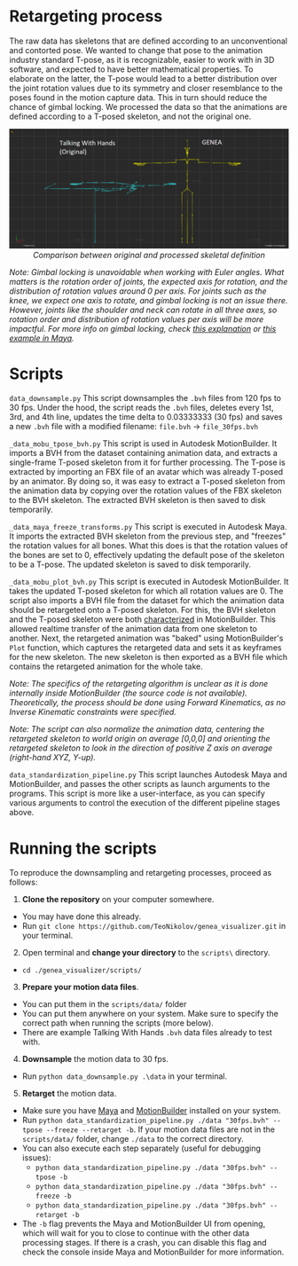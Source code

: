 
# Retargeting process
The raw data has skeletons that are defined according to an unconventional and contorted pose. We wanted to change that pose to the animation industry standard T-pose, as it is recognizable, easier to work with in 3D software, and expected to have better mathematical properties. To elaborate on the latter, the T-pose would lead to a better distribution over the joint rotation values due to its symmetry and closer resemblance to the poses found in the motion capture data. This in turn should reduce the chance of gimbal locking. We processed the data so that the animations are defined according to a T-posed skeleton, and not the original one.

<p align="center">
  <img src="default_pose_comparison.png" alt="comparison between original and processed skeletal definition">
  <br>
  <i>Comparison between original and processed skeletal definition</i>
</p>

_Note: Gimbal locking is unavoidable when working with Euler angles. What matters is the rotation order of joints, the expected axis for rotation, and the distribution of rotation values around 0 per axis. For joints such as the knee, we expect one axis to rotate, and gimbal locking is not an issue there. However, joints like the shoulder and neck can rotate in all three axes, so rotation order and distribution of rotation values per axis will be more impactful. For more info on gimbal locking, check [this explanation](https://www.youtube.com/watch?v=zc8b2Jo7mno) or [this example in Maya](https://www.youtube.com/watch?v=mP7BzA8IdWw)._

# Scripts
`data_downsample.py`
This script downsamples the `.bvh` files from 120 fps to 30 fps. Under the hood, the script reads the `.bvh` files, deletes every 1st, 3rd, and 4th line, updates the time delta to 0.03333333 (30 fps) and saves a new `.bvh` file with a modified filename: `file.bvh` -> `file_30fps.bvh`

`_data_mobu_tpose_bvh.py`
This script is used in Autodesk MotionBuilder. It imports a BVH from the dataset containing animation data, and extracts a single-frame T-posed skeleton from it for further processing. The T-pose is extracted by importing an FBX file of an avatar which was already T-posed by an animator. By doing so, it was easy to extract a T-posed skeleton from the animation data by copying over the rotation values of the FBX skeleton to the BVH skeleton. The extracted BVH skeleton is then saved to disk temporarily.

`_data_maya_freeze_transforms.py`
This script is executed in Autodesk Maya. It imports the extracted BVH skeleton from the previous step, and "freezes" the rotation values for all bones. What this does is that the rotation values of the bones are set to 0, effectively updating the default pose of the skeleton to be a T-pose. The updated skeleton is saved to disk temporarily.

`_data_mobu_plot_bvh.py`
This script is executed in Autodesk MotionBuilder. It takes the updated T-posed skeleton for which all rotation values are 0. The script also imports a BVH file from the dataset for which the animation data should be retargeted onto a T-posed skeleton. For this, the BVH skeleton and the T-posed skeleton were both [characterized](https://help.autodesk.com/view/MOBPRO/2022/ENU/?guid=GUID-12F7FCD3-004E-45E9-85B3-E42C7C51B2F7) in MotionBuilder. This allowed realtime transfer of the animation data from one skeleton to another. Next, the retargeted animation was "baked" using MotionBuilder's `Plot` function, which captures the retargeted data and sets it as keyframes for the new skeleton. The new skeleton is then exported as a BVH file which contains the retargeted animation for the whole take.

*Note: The specifics of the retargeting algorithm is unclear as it is done internally inside MotionBuilder (the source code is not available). Theoretically, the process should be done using Forward Kinematics, as no Inverse Kinematic constraints were specified.*

*Note: The script can also normalize the animation data, centering the retargeted skeleton to world origin on average \[0,0,0\] and orienting the retargeted skeleton to look in the direction of positive Z axis on average (right-hand XYZ, Y-up).*

`data_standardization_pipeline.py`
This script launches Autodesk Maya and MotionBuilder, and passes the other scripts as launch arguments to the programs. This script is more like a user-interface, as you can specify various arguments to control the execution of the different pipeline stages above.

# Running the scripts
To reproduce the downsampling and retargeting processes, proceed as follows:

1. **Clone the repository** on your computer somewhere.
- You may have done this already.
- Run `git clone https://github.com/TeoNikolov/genea_visualizer.git` in your terminal.

2. Open terminal and **change your directory** to the `scripts\` directory.
- `cd ./genea_visualizer/scripts/`

3. **Prepare your motion data files**.
- You can put them in the `scripts/data/` folder
- You can put them anywhere on your system. Make sure to specify the correct path when running the scripts (more below).
- There are example Talking With Hands `.bvh` data files already to test with.

4. **Downsample** the motion data to 30 fps.
- Run `python data_downsample.py .\data` in your terminal.

5. **Retarget** the motion data.
- Make sure you have [Maya](https://www.autodesk.com/products/maya/overview) and [MotionBuilder](https://www.autodesk.com/products/motionbuilder/overview) installed on your system.
- Run `python data_standardization_pipeline.py ./data "30fps.bvh" --tpose --freeze --retarget -b`. If your motion data files are not in the `scripts/data/` folder, change `./data` to the correct directory.
- You can also execute each step separately (useful for debugging issues):
	- `python data_standardization_pipeline.py ./data "30fps.bvh" --tpose -b`
	- `python data_standardization_pipeline.py ./data "30fps.bvh" --freeze -b`
	- `python data_standardization_pipeline.py ./data "30fps.bvh" --retarget -b`
- The `-b` flag prevents the Maya and MotionBuilder UI from opening, which will wait for you to close to continue with the other data processing stages. If there is a crash, you can disable this flag and check the console inside Maya and MotionBuilder for more information.
